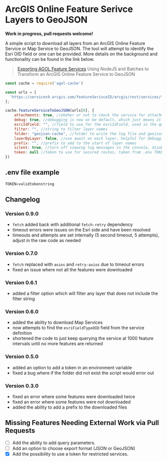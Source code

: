 # ArcGIS Online Feature Serivce Layers to GeoJSON

**Work in progress, pull requests welcome!**

A simple script to download all layers from an ArcGIS Online Feature Service or Map Service to GeoJSON. The tool will attempt to identify the Esri OID field or one can be provided. More details on the background and functionality can be found in the link below.

> [Exporting AGOL Feature Services](https://www.getbounds.com/blog/exporting-agol-feature-services/)
Using NodeJS and Batches to Transform an ArcGIS Online Feature Service to GeoJSON

```JavaScript
const cache = require('agol-cache')

const urls = [
  'https://services9.arcgis.com/featureSerivceID/arcgis/rest/services/featureServiceName/FeatureServer/'
];

cache.featureServiceToGeoJSON(urls[0], {
    attachments: true, //wheher or not to check the service for attachments
    debug: true, //debugging is now on be default, which just means it writes to a log file, and the console if silent is set to false 
    esriIdField: "", //field to use for the esriIdField, used in the query parameters
    filter: "", //string to filter layer names
    folder: "geojson-cache", //folder to write the log file and geojson cache, relative to working directory or absolute path
    layerByLayer: false, //use await on each layer, helpful for debugging
    prefix: "", //prefix to add to the start of layer names
    silent: true, //turn off viewing log messages in the console, disabled if debug is set to false, however spinner is always on
    token: null //token to use for secured routes, taken from .env TOKEN variable
})
```
## .env file example

```JavaScript
TOKEN=validtokenstring
```

## Changelog

### Version 0.9.0
 - `fetch` added back with additional `fetch-retry` dependency
 - timeout errors were issues on the Esri side and have been resolved
 - timeouts and attempts are set internally (5 second timeout, 5 attempts), adjust in the raw code as needed

### Version 0.7.0
 - `fetch` replaced with `axios` and `retry-axios` due to timeout errors
 - fixed an issue where not all the features were downloaded

### Version 0.6.1
 - added a filter option which will filter any layer that does not include the filter string

### Version 0.6.0
 - added the ability to download Map Services
 - now attempts to find the ``esriFieldTypeOID`` field from the service definition
 - shortened the code to just keep querying the service at 1000 feature intervals until no more features are returned

### Version 0.5.0 
 - added an option to add a token in an environment variable
 - fixed a bug where if the folder did not exist the script would error out

### Version 0.3.0
 - fixed an error where some features were downloaded twice
 - fixed an error where some features were not downloaded
 - added the ability to add a prefix to the downloaded files

## Missing Features Needing External Work via Pull Requests

- [ ] Add the ability to add query parameters.
- [ ] Add an option to choose export format (JSON or GeoJSON)
- [x] Add the possibility to use a token for restricted services.